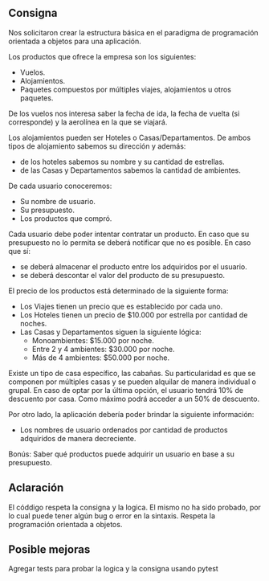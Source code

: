 ## Consigna
Nos solicitaron crear la estructura básica en el paradigma de programación orientada a objetos para una aplicación.

Los productos que ofrece la empresa son los siguientes:
- Vuelos.
- Alojamientos.
- Paquetes compuestos por múltiples viajes, alojamientos u otros paquetes.

De los vuelos nos interesa saber la fecha de ida, la fecha de vuelta (si corresponde) y la aerolínea en la que se viajará.

Los alojamientos pueden ser Hoteles o Casas/Departamentos. De ambos tipos de alojamiento sabemos su dirección y además:
- de los hoteles sabemos su nombre y su cantidad de estrellas.
- de las Casas y Departamentos sabemos la cantidad de ambientes.

De cada usuario conoceremos:
- Su nombre de usuario.
- Su presupuesto.
- Los productos que compró.

Cada usuario debe poder intentar contratar un producto. En caso que su presupuesto no lo permita se deberá notificar que no es posible. En caso que sí:
- se deberá almacenar el producto entre los adquiridos por el usuario.
- se deberá descontar el valor del producto de su presupuesto.

El precio de los productos está determinado de la siguiente forma:
- Los Viajes tienen un precio que es establecido por cada uno.
- Los Hoteles tienen un precio de $10.000 por estrella por cantidad de noches.
- Las Casas y Departamentos siguen la siguiente lógica:
  - Monoambientes: $15.000 por noche.
  - Entre 2 y 4 ambientes: $30.000 por noche.
  - Más de 4 ambientes: $50.000 por noche.
  
Existe un tipo de casa específico, las cabañas. Su particularidad es que se componen por múltiples casas y se pueden alquilar de manera individual o grupal. En caso de optar por la última opción, el usuario tendrá 10% de descuento por casa. Como máximo podrá acceder a un 50% de descuento.

Por otro lado, la aplicación debería poder brindar la siguiente información:
- Los nombres de usuario ordenados por cantidad de productos adquiridos de manera decreciente.

Bonús: Saber qué productos puede adquirir un usuario en base a su presupuesto.

## Aclaración
El códdigo respeta la consigna y la logica. El mismo no ha sido probado, por lo cual puede tener algún bug o error en la sintaxis. Respeta la programación orientada a objetos.

## Posible mejoras
Agregar tests para probar la logica y la consigna usando pytest